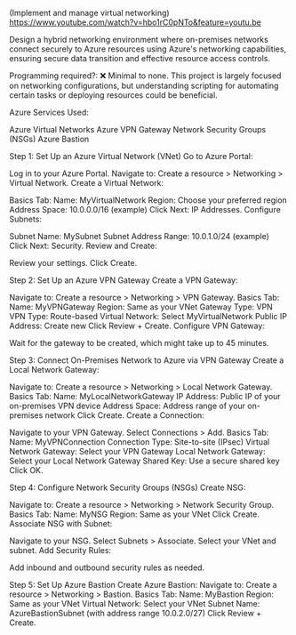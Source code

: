 (Implement and manage virtual networking)   https://www.youtube.com/watch?v=hbo1rC0pNTo&feature=youtu.be

Design a hybrid networking environment where on-premises networks connect securely to Azure resources using Azure's networking capabilities, ensuring secure data transition and effective resource access controls.

Programming required?: ❌ Minimal to none. This project is largely focused on networking configurations, but understanding scripting for automating certain tasks or deploying resources could be beneficial.

Azure Services Used:

Azure Virtual Networks
Azure VPN Gateway
Network Security Groups (NSGs)
Azure Bastion

Step 1: Set Up an Azure Virtual Network (VNet)
Go to Azure Portal:

Log in to your Azure Portal.
Navigate to: Create a resource > Networking > Virtual Network.
Create a Virtual Network:

Basics Tab:
Name: MyVirtualNetwork
Region: Choose your preferred region
Address Space: 10.0.0.0/16 (example)
Click Next: IP Addresses.
Configure Subnets:

Subnet Name: MySubnet
Subnet Address Range: 10.0.1.0/24 (example)
Click Next: Security.
Review and Create:

Review your settings.
Click Create.

Step 2: Set Up an Azure VPN Gateway
Create a VPN Gateway:

Navigate to: Create a resource > Networking > VPN Gateway.
Basics Tab:
Name: MyVPNGateway
Region: Same as your VNet
Gateway Type: VPN
VPN Type: Route-based
Virtual Network: Select MyVirtualNetwork
Public IP Address: Create new
Click Review + Create.
Configure VPN Gateway:

Wait for the gateway to be created, which might take up to 45 minutes.

Step 3: Connect On-Premises Network to Azure via VPN Gateway
Create a Local Network Gateway:

Navigate to: Create a resource > Networking > Local Network Gateway.
Basics Tab:
Name: MyLocalNetworkGateway
IP Address: Public IP of your on-premises VPN device
Address Space: Address range of your on-premises network
Click Create.
Create a Connection:

Navigate to your VPN Gateway.
Select Connections > Add.
Basics Tab:
Name: MyVPNConnection
Connection Type: Site-to-site (IPsec)
Virtual Network Gateway: Select your VPN Gateway
Local Network Gateway: Select your Local Network Gateway
Shared Key: Use a secure shared key
Click OK.

Step 4: Configure Network Security Groups (NSGs)
Create NSG:

Navigate to: Create a resource > Networking > Network Security Group.
Basics Tab:
Name: MyNSG
Region: Same as your VNet
Click Create.
Associate NSG with Subnet:

Navigate to your NSG.
Select Subnets > Associate.
Select your VNet and subnet.
Add Security Rules:

Add inbound and outbound security rules as needed.

Step 5: Set Up Azure Bastion
Create Azure Bastion:
Navigate to: Create a resource > Networking > Bastion.
Basics Tab:
Name: MyBastion
Region: Same as your VNet
Virtual Network: Select your VNet
Subnet Name: AzureBastionSubnet (with address range 10.0.2.0/27)
Click Review + Create.
